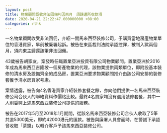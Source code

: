 ```yaml
---
layout: post
title: 物業顧問認收非法回佣判囚兩月　須歸還所收款項
date: 2020-04-21 22:22:47.000000000 +08:00
categories: rthk
---
```


一名物業顧問收受非法回佣，介紹一間馬來西亞裝修公司，予購買當地房產物業單位的香港買家，早前被廉署起訴。被告在東區裁判法院承認控罪，被判入獄兩個月，須向東主歸還該筆非法回佣。

43歲被告胡家友，案發時任職置業亞洲投資有限公司物業顧問。置業亞洲於2016年成為馬來西亞吉隆坡一個房產物業的代理，該物業提供兩類單位，即附設基本裝修的清水房及設備齊全的成品房，置業亞洲要求物業顧問推介由該公司安排的裝修套餐予清水房買家考慮。

案情透露，被告向4名香港買家介紹裝修套餐之餘，亦向他們提供一名馬來西亞裝修公司合伙人的聯絡資料作價格比較。最終4名買家均沒有選用裝修套餐，其中一人則委聘上述馬來西亞裝修公司提供的服務。

被告在2017年5月至2018年1月期間，從該名馬來西亞裝修公司合伙人收取了5筆共逾5300美元，即約42000港元的匯款。被告與廉署人員會面時，在警誡下承認曾收取「茶錢」以轉介客戶予該馬來西亞裝修公司。
